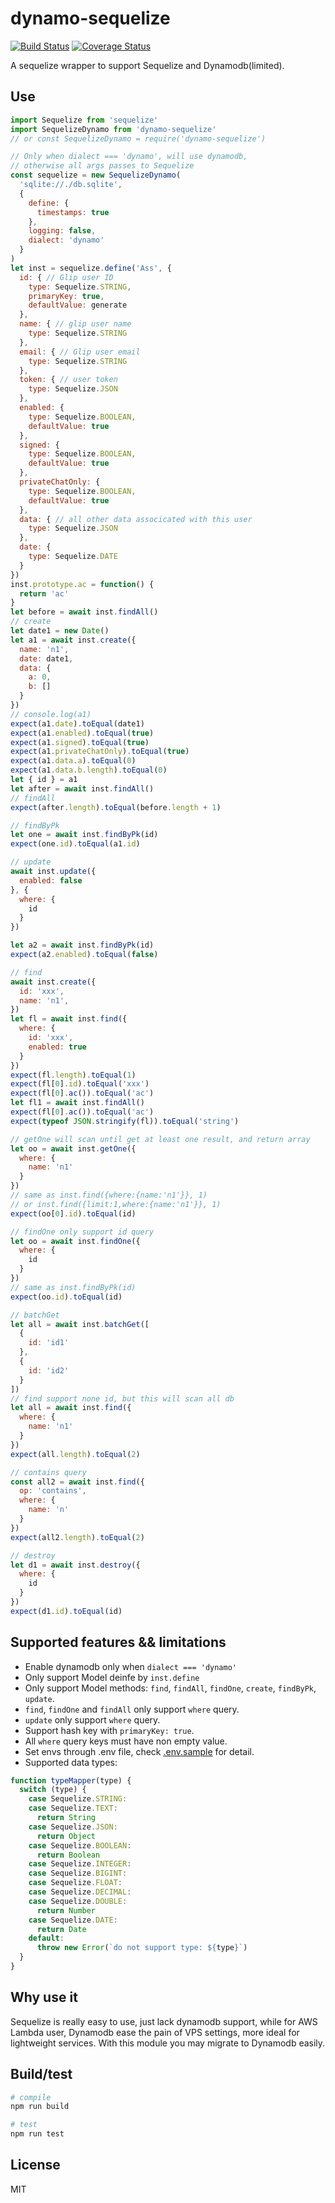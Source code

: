 # dynamo-sequelize

[![Build Status](https://img.shields.io/endpoint.svg?url=https%3A%2F%2Factions-badge.atrox.dev%2Fatrox%2Fsync-dotenv%2Fbadge)](https://github.com/zxdong262/dynamo-sequelize/actions)
[![Coverage Status](https://coveralls.io/repos/github/zxdong262/dynamo-sequelize/badge.svg?branch=release)](https://coveralls.io/github/zxdong262/dynamo-sequelize?branch=release)

A sequelize wrapper to support Sequelize and Dynamodb(limited).

## Use

```js
import Sequelize from 'sequelize'
import SequelizeDynamo from 'dynamo-sequelize'
// or const SequelizeDynamo = require('dynamo-sequelize')

// Only when dialect === 'dynamo', will use dynamodb,
// otherwise all args passes to Sequelize
const sequelize = new SequelizeDynamo(
  'sqlite://./db.sqlite',
  {
    define: {
      timestamps: true
    },
    logging: false,
    dialect: 'dynamo'
  }
)
let inst = sequelize.define('Ass', {
  id: { // Glip user ID
    type: Sequelize.STRING,
    primaryKey: true,
    defaultValue: generate
  },
  name: { // glip user name
    type: Sequelize.STRING
  },
  email: { // Glip user email
    type: Sequelize.STRING
  },
  token: { // user token
    type: Sequelize.JSON
  },
  enabled: {
    type: Sequelize.BOOLEAN,
    defaultValue: true
  },
  signed: {
    type: Sequelize.BOOLEAN,
    defaultValue: true
  },
  privateChatOnly: {
    type: Sequelize.BOOLEAN,
    defaultValue: true
  },
  data: { // all other data associcated with this user
    type: Sequelize.JSON
  },
  date: {
    type: Sequelize.DATE
  }
})
inst.prototype.ac = function() {
  return 'ac'
}
let before = await inst.findAll()
// create
let date1 = new Date()
let a1 = await inst.create({
  name: 'n1',
  date: date1,
  data: {
    a: 0,
    b: []
  }
})
// console.log(a1)
expect(a1.date).toEqual(date1)
expect(a1.enabled).toEqual(true)
expect(a1.signed).toEqual(true)
expect(a1.privateChatOnly).toEqual(true)
expect(a1.data.a).toEqual(0)
expect(a1.data.b.length).toEqual(0)
let { id } = a1
let after = await inst.findAll()
// findAll
expect(after.length).toEqual(before.length + 1)

// findByPk
let one = await inst.findByPk(id)
expect(one.id).toEqual(a1.id)

// update
await inst.update({
  enabled: false
}, {
  where: {
    id
  }
})

let a2 = await inst.findByPk(id)
expect(a2.enabled).toEqual(false)

// find
await inst.create({
  id: 'xxx',
  name: 'n1',
})
let fl = await inst.find({
  where: {
    id: 'xxx',
    enabled: true
  }
})
expect(fl.length).toEqual(1)
expect(fl[0].id).toEqual('xxx')
expect(fl[0].ac()).toEqual('ac')
let fl1 = await inst.findAll()
expect(fl[0].ac()).toEqual('ac')
expect(typeof JSON.stringify(fl)).toEqual('string')

// getOne will scan until get at least one result, and return array
let oo = await inst.getOne({
  where: {
    name: 'n1'
  }
})
// same as inst.find({where:{name:'n1'}}, 1)
// or inst.find({limit:1,where:{name:'n1'}}, 1)
expect(oo[0].id).toEqual(id)

// findOne only support id query
let oo = await inst.findOne({
  where: {
    id
  }
})
// same as inst.findByPk(id)
expect(oo.id).toEqual(id)

// batchGet
let all = await inst.batchGet([
  {
    id: 'id1'
  },
  {
    id: 'id2'
  }
])
// find support none id, but this will scan all db
let all = await inst.find({
  where: {
    name: 'n1'
  }
})
expect(all.length).toEqual(2)

// contains query
const all2 = await inst.find({
  op: 'contains',
  where: {
    name: 'n'
  }
})
expect(all2.length).toEqual(2)

// destroy
let d1 = await inst.destroy({
  where: {
    id
  }
})
expect(d1.id).toEqual(id)
```

## Supported features && limitations

- Enable dynamodb only when `dialect === 'dynamo'`
- Only support Model deinfe by `inst.define`
- Only support Model methods: `find`, `findAll`, `findOne`, `create`, `findByPk`, `update`.
- `find`, `findOne` and `findAll` only support `where` query.
- `update` only support `where` query.
- Support hash key with `primaryKey: true`.
- All `where` query keys must have non empty value.
- Set envs through .env file, check [.env.sample](.env.sample) for detail.
- Supported data types:

```js
function typeMapper(type) {
  switch (type) {
    case Sequelize.STRING:
    case Sequelize.TEXT:
      return String
    case Sequelize.JSON:
      return Object
    case Sequelize.BOOLEAN:
      return Boolean
    case Sequelize.INTEGER:
    case Sequelize.BIGINT:
    case Sequelize.FLOAT:
    case Sequelize.DECIMAL:
    case Sequelize.DOUBLE:
      return Number
    case Sequelize.DATE:
      return Date
    default:
      throw new Error(`do not support type: ${type}`)
  }
}
```

## Why use it

Sequelize is really easy to use, just lack dynamodb support, while for AWS Lambda user, Dynamodb ease the pain of VPS settings, more ideal for lightweight services. With this module you may migrate to Dynamodb easily.

## Build/test

```bash
# compile
npm run build

# test
npm run test
```

## License

MIT
